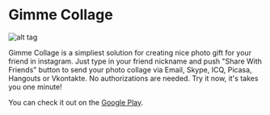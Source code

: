 Gimme Collage
=============


![alt tag](https://raw.github.com/prohor33/collage-maker/screenshots/poster.png)

Gimme Collage is a simpliest solution for creating nice photo gift for your friend in instagram. Just type in your friend nickname and push "Share With Friends" button to send your photo collage via Email, Skype, ICQ, Picasa, Hangouts or Vkontakte. No authorizations are needed. Try it now, it's takes you one minute!

You can check it out on the [Google Play](https://play.google.com/store/apps/details?id=prohor33.redmadrobot.test).
